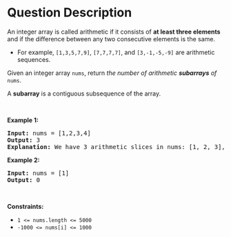 # Question Description

<p>An integer array is called arithmetic if it consists of <strong>at least three elements</strong> and if the difference between any two consecutive elements is the same.</p>

<ul>
	<li>For example, <code>[1,3,5,7,9]</code>, <code>[7,7,7,7]</code>, and <code>[3,-1,-5,-9]</code> are arithmetic sequences.</li>
</ul>

<p>Given an integer array <code>nums</code>, return <em>the number of arithmetic <strong>subarrays</strong> of</em> <code>nums</code>.</p>

<p>A <strong>subarray</strong> is a contiguous subsequence of the array.</p>

<p>&nbsp;</p>
<p><strong>Example 1:</strong></p>

<pre>
<strong>Input:</strong> nums = [1,2,3,4]
<strong>Output:</strong> 3
<strong>Explanation:</strong> We have 3 arithmetic slices in nums: [1, 2, 3], [2, 3, 4] and [1,2,3,4] itself.
</pre>

<p><strong>Example 2:</strong></p>

<pre>
<strong>Input:</strong> nums = [1]
<strong>Output:</strong> 0
</pre>

<p>&nbsp;</p>
<p><strong>Constraints:</strong></p>

<ul>
	<li><code>1 &lt;= nums.length &lt;= 5000</code></li>
	<li><code>-1000 &lt;= nums[i] &lt;= 1000</code></li>
</ul>

